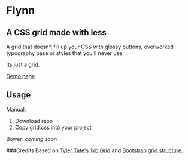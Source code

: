 Flynn
=====

A CSS grid made with less
-------------------------
A grid that doesn't fill up your CSS with glossy buttons, overworked typography base or styles that you'll never use.

Its just a grid.

[Demo page](http://david.darn.es/flynn/)

Usage
-----
Manual:
1. Download repo
2. Copy grid.css into your project

Bower:
*coming soon*

###Credits
Based on [Tyler Tate's 1kb Grid](http://www.usabilitypost.com/2009/05/29/the-1kb-css-grid-part-1/) and [Bootstrap grid structure](http://getbootstrap.com/).
